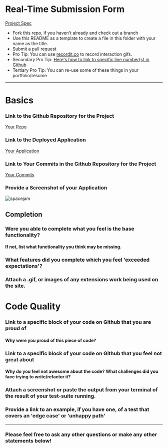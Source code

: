 # Real-Time Submission Form
[Project Spec](https://github.com/turingschool/curriculum/blob/master/source/projects/real_time.markdown)

* Fork this repo, if you haven't already and check out a branch
* Use this README as a template to create a file in this folder with your name as the title.
* Submit a pull request
* Pro Tip: You can use [recordit.co](http://recordit.co/) to record interaction gifs.
* Secondary Pro Tip: [Here's how to link to specific line number(s) in Github](http://stackoverflow.com/questions/23821235/how-to-link-to-specific-line-number-on-github)
* Tertiary Pro Tip: You can re-use some of these things in your portfolio/resume

------

# Basics

### Link to the Github Repository for the Project
[Your Repo](http://giantbatfarts.com/)

### Link to the Deployed Application
[Your Application](http://burymewithmymoney.com/)

### Link to Your Commits in the Github Repository for the Project
[Your Commits](http://beesbeesbees.com/)

### Provide a Screenshot of your Application
![spacejam](images/spacejam.jpg)

## Completion

### Were you able to complete what you feel is the base functionality?
#### If not, list what functionality you think may be missing.

### What features did you complete which you feel 'exceeded expectations'?

### Attach a .gif, or images of any extensions work being used on the site.

# Code Quality

### Link to a specific block of your code on Github that you are proud of
#### Why were you proud of this piece of code?

### Link to a specific block of your code on Github that you feel not great about
#### Why do you feel not awesome about the code? What challenges did you face trying to write/refactor it?

### Attach a screenshot or paste the output from your terminal of the result of your test-suite running.

### Provide a link to an example, if you have one, of a test that covers an 'edge case' or 'unhappy path'

-----

### Please feel free to ask any other questions or make any other statements below!

